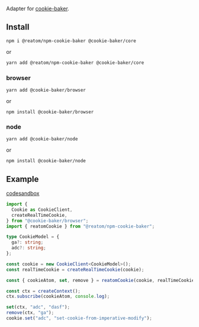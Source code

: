 Adapter for [cookie-baker](https://github.com/BataevDaniil/cookie-baker).

## Install

```
npm i @reatom/npm-cookie-baker @cookie-baker/core
```

or

```sh
yarn add @reatom/npm-cookie-baker @cookie-baker/core
```

### browser

```
yarn add @cookie-baker/browser
```

or

```
npm install @cookie-baker/browser
```

### node

```
yarn add @cookie-baker/node
```

or

```
npm install @cookie-baker/node
```

## Example

[codesandbox](https://codesandbox.io/s/reatom-cookie-baker-ec6h63-ec6h63?file=/src/App.tsx)

```ts
import {
  Cookie as CookieClient,
  createRealTimeCookie,
} from "@cookie-baker/browser";
import { reatomCookie } from "@reatom/npm-cookie-baker";

type CookieModel = {
  ga?: string;
  adc?: string;
};

const cookie = new CookieClient<CookieModel>();
const realTimeCookie = createRealTimeCookie(cookie);

const { cookieAtom, set, remove } = reatomCookie(cookie, realTimeCookie);

const ctx = createContext();
ctx.subscribe(cookieAtom, console.log);

set(ctx, "adc", "dasf");
remove(ctx, "ga");
cookie.set("adc", "set-cookie-from-imperative-modify");
```
